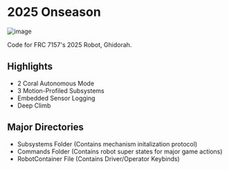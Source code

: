 # **2025 Onseason**

![image](https://github.com/user-attachments/assets/1de645ff-549b-47a8-b1c6-7442d2b4dbe5)

Code for FRC 7157's 2025 Robot, Ghidorah.

## **Highlights**
- 2 Coral Autonomous Mode
- 3 Motion-Profiled Subsystems
- Embedded Sensor Logging
- Deep Climb

## **Major Directories**
- Subsystems Folder (Contains mechanism initalization protocol)
- Commands Folder (Contains robot super states for major game actions)
- RobotContainer File (Contains Driver/Operator Keybinds)
